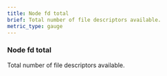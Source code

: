 ```yaml
---
title: Node fd total
brief: Total number of file descriptors available.
metric_type: gauge
---
```

### Node fd total

Total number of file descriptors available.
